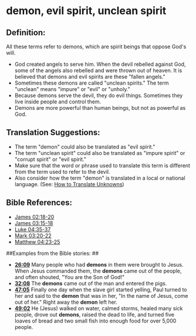 # demon, evil spirit, unclean spirit #

## Definition: ##

All these terms refer to demons, which are spirit beings that oppose God's will.

* God created angels to serve him. When the devil rebelled against God, some of the angels also rebelled and were thrown out of heaven. It is believed that demons and evil spirits are these "fallen angels."
* Sometimes these demons are called "unclean spirits." The term "unclean" means "impure" or "evil" or "unholy."
* Because demons serve the devil, they do evil things. Sometimes they live inside people and control them.
* Demons are more powerful than human beings, but not as powerful as God.

## Translation Suggestions: ##

* The term "demon" could also be translated as "evil spirit."
* The term "unclean spirit" could also be translated as "impure spirit" or "corrupt spirit" or "evil spirit."
* Make sure that the word or phrase used to translate this term is different from the term used to refer to the devil.
* Also consider how the term "demon" is translated in a local or national language. (See: [How to Translate Unknowns](en/ta-vol1/translate/man/translate-unknown))



## Bible References: ##

* [James 02:18-20](en/tn/jas/help/02/18)
* [James 03:15-18](en/tn/jas/help/03/15)
* [Luke 04:35-37](en/tn/luk/help/04/35)
* [Mark 03:20-22](en/tn/mrk/help/03/20)
* [Matthew 04:23-25](en/tn/mat/help/04/23)

##Examples from the Bible stories: ##

* __[26:09](en/tn/obs/help/26/09)__ Many people who had __demons__  in them were brought to Jesus. When Jesus commanded them, the __demons__  came out of the people, and often shouted, "You are the Son of God!"
* __[32:08](en/tn/obs/help/32/08)__ The __demons__  came out of the man and entered the pigs.
* __[47:05](en/tn/obs/help/47/05)__ Finally one day when the slave girl started yelling, Paul turned to her and said to the __demon__  that was in her, "In the name of Jesus, come out of her." Right away the __demon__  left her.
* __[49:02](en/tn/obs/help/49/02)__ He (Jesus) walked on water, calmed storms, healed many sick people, drove out __demons__, raised the dead to life, and turned five loaves of bread and two small fish into enough food for over 5,000 people.